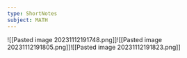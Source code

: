 ```yaml
---
type: ShortNotes
subject: MATH
---
```

![[Pasted image 20231112191748.png]]![[Pasted image 20231112191805.png]]![[Pasted image 20231112191823.png]]